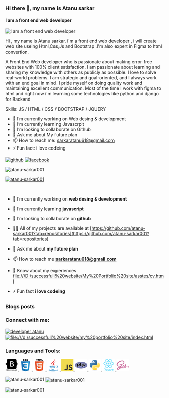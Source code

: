 
### Hi there 👋, my name is Atanu sarkar
#### I am a front end web developer
![I am a front end web developer](https://scontent.fdac80-1.fna.fbcdn.net/v/t39.30808-6/366066971_1929289420780486_2766478638861059897_n.jpg?stp=dst-jpg_s960x960&_nc_cat=109&ccb=1-7&_nc_sid=300f58&_nc_eui2=AeFB9bVhIu5ZrYctAcH6Lzag_C81uWpKlM78LzW5akqUzjiQBeSfz6g4EMSqdPY8Ycfv3j1Dx_H8YnnDWmtqvDKM&_nc_ohc=KkjeL0kIBz8AX9wjIIL&_nc_oc=AQlAJ5SDP1ocNNUi9Nw0iebNLp4ApKNqXUjMluZOzGyCC6-91_xGxaAzYKmc22W4ci0&_nc_ht=scontent.fdac80-1.fna&oh=00_AfAQpLs0nafwzYSXyThjZUJlQehKPekw424J38lL-HhPwQ&oe=64DBDCD4)

Hi , my name is Atanu sarkar. i'm a front end web developer , i will create web site useing Html,Css,Js and Bootstrap .I'm also expert in Figma to html convertion.

A Front End Web developer who is passionate about making error-free websites with 100% client satisfaction. I am passionate about learning and sharing my knowledge with others as publicly as possible. I love to solve real-world problems. I am strategic and goal-oriented, and I always work with an end goal in mind. I pride myself on doing quality work and maintaining excellent communication. Most of the time I work with figma to html and right now i'm learning some technologies like python and django for Backend

Skills:  JS / HTML / CSS / BOOTSTRAP / JQUERY

- 🔭 I’m currently working on Web desing & development 
- 🌱 I’m currently learning Javascrpit 
- 👯 I’m looking to collaborate on Github 
- 💬 Ask me about My future plan 
- 📫 How to reach me: sarkaratanu618@gmail.com 
- ⚡ Fun fact: i love codeing 


[<img src='https://cdn.jsdelivr.net/npm/simple-icons@3.0.1/icons/github.svg' alt='github' height='40'>](https://github.com/https://github.com/atanu-sarkar001)  [<img src='https://cdn.jsdelivr.net/npm/simple-icons@3.0.1/icons/facebook.svg' alt='facebook' height='40'>](https://www.facebook.com/https://www.facebook.com/profile.php?id=100095443154164)  



<p align="left"> <img src="https://komarev.com/ghpvc/?username=atanu-sarkar001&label=Profile%20views&color=0e75b6&style=flat" alt="atanu-sarkar001" /> </p>

<p align="left"> <a href="https://github.com/ryo-ma/github-profile-trophy"><img src="https://github-profile-trophy.vercel.app/?username=atanu-sarkar001" alt="atanu-sarkar001" /></a> </p>

<p align="left"> <a href="https://twitter.com/" target="blank"><img src="https://img.shields.io/twitter/follow/?logo=twitter&style=for-the-badge" alt="" /></a> </p>

- 🔭 I’m currently working on **web desing & development**

- 🌱 I’m currently learning **javascript**

- 👯 I’m looking to collaborate on **github**

- 👨‍💻 All of my projects are available at [https://github.com/atanu-sarkar001?tab=repositories](https://github.com/atanu-sarkar001?tab=repositories)

- 💬 Ask me about **my future plan**

- 📫 How to reach me **sarkaratanu618@gmail.com**

- 📄 Know about my experiences [file:///D:/successfull%20website/My%20Portfolio%20site/asstes/cv.html](file:///D:/successfull%20website/My%20Portfolio%20site/asstes/cv.html)

- ⚡ Fun fact **i love codeing**

### Blogs posts
<!-- BLOG-POST-LIST:START -->
<!-- BLOG-POST-LIST:END -->

<h3 align="left">Connect with me:</h3>
<p align="left">
<a href="https://fb.com/developer atanu" target="blank"><img align="center" src="https://raw.githubusercontent.com/rahuldkjain/github-profile-readme-generator/master/src/images/icons/Social/facebook.svg" alt="developer atanu" height="30" width="40" /></a>
<a href="/file:///d:/successfull%20website/my%20portfolio%20site/index.html" target="blank"><img align="center" src="https://raw.githubusercontent.com/rahuldkjain/github-profile-readme-generator/master/src/images/icons/Social/rss.svg" alt="file:///d:/successfull%20website/my%20portfolio%20site/index.html" height="30" width="40" /></a>
</p>

<h3 align="left">Languages and Tools:</h3>
<p align="left"> <a href="https://getbootstrap.com" target="_blank" rel="noreferrer"> <img src="https://raw.githubusercontent.com/devicons/devicon/master/icons/bootstrap/bootstrap-plain-wordmark.svg" alt="bootstrap" width="40" height="40"/> </a> <a href="https://www.w3schools.com/css/" target="_blank" rel="noreferrer"> <img src="https://raw.githubusercontent.com/devicons/devicon/master/icons/css3/css3-original-wordmark.svg" alt="css3" width="40" height="40"/> </a> <a href="https://www.w3.org/html/" target="_blank" rel="noreferrer"> <img src="https://raw.githubusercontent.com/devicons/devicon/master/icons/html5/html5-original-wordmark.svg" alt="html5" width="40" height="40"/> </a> <a href="https://www.java.com" target="_blank" rel="noreferrer"> <img src="https://raw.githubusercontent.com/devicons/devicon/master/icons/java/java-original.svg" alt="java" width="40" height="40"/> </a> <a href="https://developer.mozilla.org/en-US/docs/Web/JavaScript" target="_blank" rel="noreferrer"> <img src="https://raw.githubusercontent.com/devicons/devicon/master/icons/javascript/javascript-original.svg" alt="javascript" width="40" height="40"/> </a> <a href="https://www.php.net" target="_blank" rel="noreferrer"> <img src="https://raw.githubusercontent.com/devicons/devicon/master/icons/php/php-original.svg" alt="php" width="40" height="40"/> </a> <a href="https://www.python.org" target="_blank" rel="noreferrer"> <img src="https://raw.githubusercontent.com/devicons/devicon/master/icons/python/python-original.svg" alt="python" width="40" height="40"/> </a> <a href="https://reactjs.org/" target="_blank" rel="noreferrer"> <img src="https://raw.githubusercontent.com/devicons/devicon/master/icons/react/react-original-wordmark.svg" alt="react" width="40" height="40"/> </a> <a href="https://sass-lang.com" target="_blank" rel="noreferrer"> <img src="https://raw.githubusercontent.com/devicons/devicon/master/icons/sass/sass-original.svg" alt="sass" width="40" height="40"/> </a> </p>

<p><img align="left" src="https://github-readme-stats.vercel.app/api/top-langs?username=atanu-sarkar001&show_icons=true&locale=en&layout=compact" alt="atanu-sarkar001" /></p>

<p>&nbsp;<img align="center" src="https://github-readme-stats.vercel.app/api?username=atanu-sarkar001&show_icons=true&locale=en" alt="atanu-sarkar001" /></p>

<p><img align="center" src="https://github-readme-streak-stats.herokuapp.com/?user=atanu-sarkar001&" alt="atanu-sarkar001" /></p>

